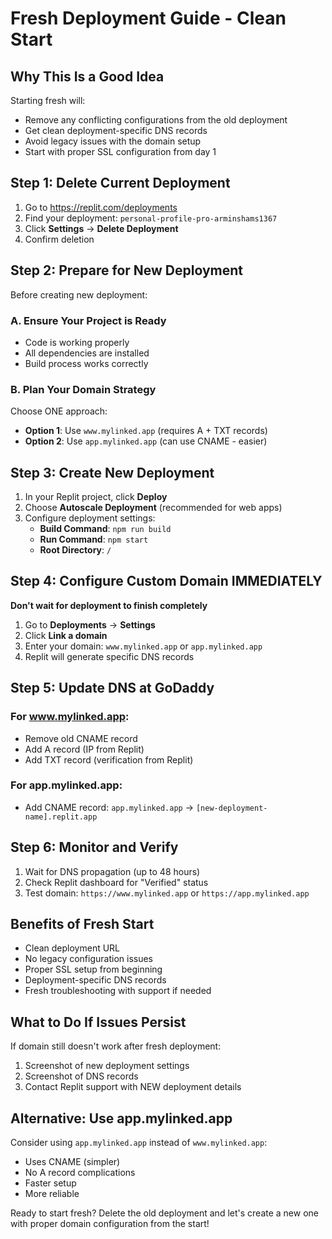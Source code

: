 # Fresh Deployment Guide - Clean Start

## Why This Is a Good Idea

Starting fresh will:
- Remove any conflicting configurations from the old deployment
- Get clean deployment-specific DNS records
- Avoid legacy issues with the domain setup
- Start with proper SSL configuration from day 1

## Step 1: Delete Current Deployment

1. Go to https://replit.com/deployments
2. Find your deployment: `personal-profile-pro-arminshams1367`
3. Click **Settings** → **Delete Deployment**
4. Confirm deletion

## Step 2: Prepare for New Deployment

Before creating new deployment:

### A. Ensure Your Project is Ready
- Code is working properly
- All dependencies are installed
- Build process works correctly

### B. Plan Your Domain Strategy
Choose ONE approach:
- **Option 1**: Use `www.mylinked.app` (requires A + TXT records)
- **Option 2**: Use `app.mylinked.app` (can use CNAME - easier)

## Step 3: Create New Deployment

1. In your Replit project, click **Deploy**
2. Choose **Autoscale Deployment** (recommended for web apps)
3. Configure deployment settings:
   - **Build Command**: `npm run build`
   - **Run Command**: `npm start`
   - **Root Directory**: `/`

## Step 4: Configure Custom Domain IMMEDIATELY

**Don't wait for deployment to finish completely**

1. Go to **Deployments** → **Settings**
2. Click **Link a domain**
3. Enter your domain: `www.mylinked.app` or `app.mylinked.app`
4. Replit will generate specific DNS records

## Step 5: Update DNS at GoDaddy

### For www.mylinked.app:
- Remove old CNAME record
- Add A record (IP from Replit)
- Add TXT record (verification from Replit)

### For app.mylinked.app:
- Add CNAME record: `app.mylinked.app` → `[new-deployment-name].replit.app`

## Step 6: Monitor and Verify

1. Wait for DNS propagation (up to 48 hours)
2. Check Replit dashboard for "Verified" status
3. Test domain: `https://www.mylinked.app` or `https://app.mylinked.app`

## Benefits of Fresh Start

- Clean deployment URL
- No legacy configuration issues
- Proper SSL setup from beginning
- Deployment-specific DNS records
- Fresh troubleshooting with support if needed

## What to Do If Issues Persist

If domain still doesn't work after fresh deployment:
1. Screenshot of new deployment settings
2. Screenshot of DNS records
3. Contact Replit support with NEW deployment details

## Alternative: Use app.mylinked.app

Consider using `app.mylinked.app` instead of `www.mylinked.app`:
- Uses CNAME (simpler)
- No A record complications
- Faster setup
- More reliable

Ready to start fresh? Delete the old deployment and let's create a new one with proper domain configuration from the start!